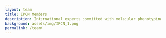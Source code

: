 ```yaml
---
layout: team
title: IPCN Members
description: International experts committed with molecular phenotyping
background: assets/img/IPCN_1.png
permalink: /team/
---
```

